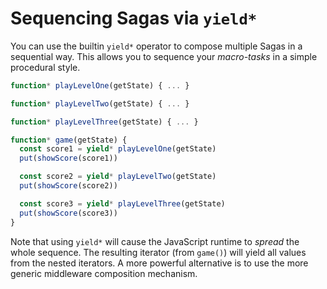 # Sequencing Sagas via `yield*`

You can use the builtin `yield*` operator to compose multiple Sagas in a sequential way. This allows you to sequence your *macro-tasks* in a simple procedural style.

```javascript
function* playLevelOne(getState) { ... }

function* playLevelTwo(getState) { ... }

function* playLevelThree(getState) { ... }

function* game(getState) {
  const score1 = yield* playLevelOne(getState)
  put(showScore(score1))

  const score2 = yield* playLevelTwo(getState)
  put(showScore(score2))

  const score3 = yield* playLevelThree(getState)
  put(showScore(score3))
}
```

Note that using `yield*` will cause the JavaScript runtime to *spread* the whole sequence. The resulting iterator (from `game()`) will yield all values from the nested iterators. A more powerful alternative is to use the more generic middleware composition mechanism.
